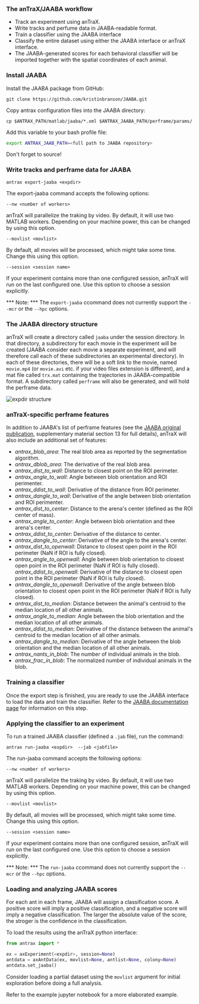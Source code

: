 
### The anTraX/JAABA workflow

* Track an experiment using anTraX.
* Write tracks and perfume data in JAABA-readable format.
* Train a classifier using the JAABA interface
* Classify the entire dataset using either the JAABA interface or anTraX interface.
* The JAABA-generated scores for each behavioral classifier will be imported together with the spatial coordinates of each animal.

### Install JAABA

Install the JAABA package from GitHub:

```console
git clone https://github.com/kristinbranson/JAABA.git
```

Copy antrax configuration files into the JAABA directory:

```console
cp $ANTRAX_PATH/matlab/jaaba/*.xml $ANTRAX_JAABA_PATH/perframe/params/
```

Add this variable to your bash profile file:

```bash
export ANTRAX_JAAB_PATH=<full path to JAABA repository>
```
Don't forget to source!

### Write tracks and perframe data for JAABA


```console
antrax export-jaaba <expdir>  

```

The export-jaaba command accepts the following options:


`--nw <number of workers>`

anTraX will parallelize the traking by video. By default, it will use two MATLAB workers. Depending on your machine power, this can be changed by using this option.

`--movlist <movlist>`

By default, all movies will be processed, which might take some time. Change this using this option.

`--session <session name>`

If your experiment contains more than one configured session, anTraX will run on the last configured one. Use this option to choose a session explicitly.

*** Note: *** The `export-jaaba` ccommand does not currently support the `--mcr` or the `--hpc` options.

### The JAABA directory structure

anTraX will create a directory called `jaaba` under the session directory. In that directory, a subdirectory for each movie in the experiment will be created (JAABA consider each movie a separate experiment, and will therefore call each of these subdirectories an experimental directory). In each of these directories, there will be a soft link to the movie, named `movie.mp4` (or `movie.avi` etc. if your video files extension is different), and a mat file called `trx.mat` containing the trajectories in JAABA-compatible format. A subdirectory called `perframe` will also be generated, and will hold the perframe data.

![expdir structure](/images/jaaba_directory_structure.png "jaaba directory structure")


### anTraX-specific perframe features

In addition to JAABA's list of perframe features (see the [JAABA original publication](https://www.nature.com/articles/nmeth.2281), supplementary material section 13  for full details), anTraX will also include an additional set of features:

* *antrax_blob_area*: The real blob area as reported by the segmentation algorithm. 
* *antrax_dblob_area*: The derivative of the real blob area.
* *antrax_dist_to_wall*: Distance to closest point on the ROI perimeter.
* *antrax_angle_to_wall*: Angle between blob orientation and ROI perimenter.
* *antrax_ddist_to_wall*: Derivative of the distance from ROI perimeter.
* *antrax_dangle_to_wall*: Derivative of the angle between blob orientation and ROI perimenter.
* *antrax_dist_to_center*: Distance to the arena's center (defined as the ROI center of mass).
* *antrax_angle_to_center*: Angle between blob orientation and thee arena's center.
* *antrax_ddist_to_center*: Derivative of the distance to center.
* *antrax_dangle_to_center*: Derivative of the angle to the arena's center.
* *antrax_dist_to_openwall*: Distance to closest open point in the ROI perimeter (NaN if ROI is fully closed).
* *antrax_angle_to_openwall*: Angle between blob orientation to closest open point in the ROI perimeter (NaN if ROI is fully closed).
*antrax_ddist_to_openwall*: Derivative of the distance to closest open point in the ROI perimeter (NaN if ROI is fully closed).
* *antrax_dangle_to_openwall*: Derivative of the angle between blob orientation to closest open point in the ROI perimeter (NaN if ROI is fully closed).
* *antrax_dist_to_median*: Distance between the animal's centroid to the median location of all other animals.
* *antrax_angle_to_median*: Angle between the blob orientation and the median location of all other animals.
* *antrax_ddist_to_median*: Derivative of the distance between the animal's centroid to the median location of all other animals.
* *antrax_dangle_to_median*: Derivative of the angle between the blob orientation and the median location of all other animals.
* *antrax_nants_in_blob*: The number of individual animals in the blob.
* *antrax_frac_in_blob*: The normalized number of individual animals in the blob. 

### Training a classifier

Once the export step is finished, you are ready to use the JAABA interface to load the data and train the classifier. Refer to the [JAABA documentation page](http://jaaba.sourceforge.net/index.html) for information on this step.

### Applying the classifier to an experiment 


To run a trained JAABA classifier (defined a `.jab` file), run the command:

```console
antrax run-jaaba <expdir>  --jab <jabfile>
```

The run-jaaba command accepts the following options:

`--nw <number of workers>`

anTraX will parallelize the traking by video. By default, it will use two MATLAB workers. Depending on your machine power, this can be changed by using this option.

`--movlist <movlist>`

By default, all movies will be processed, which might take some time. Change this using this option.

`--session <session name>`

If your experiment contains more than one configured session, anTraX will run on the last configured one. Use this option to choose a session explicitly.

*** Note: *** The `run-jaaba` ccommand does not currently support the `--mcr` or the `--hpc` options.

### Loading and analyzing JAABA scores

For each ant in each frame, JAABA will assign a classification score. A positive score will imply a positive classification, and a negative score will imply a negative classification. The larger the absolute value of the score, the stroger is the confidence in the classification. 

To load the results using the anTraX python interface:

```python
from antrax import *

ex = axExperiment(<expdir>, session=None)
antdata = axAntData(ex, movlist=None, antlist=None, colony=None)
antdata.set_jaaba()
```

Consider loading a partial dataset using the `movlist` argument for initial exploration before doing a full analysis.

Refer to the example jupyter notebook for a more elaborated example.
